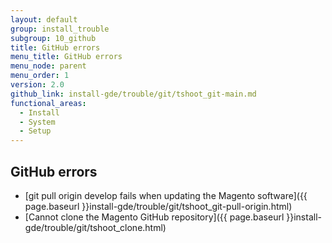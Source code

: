 ```yaml
---
layout: default
group: install_trouble
subgroup: 10_github
title: GitHub errors
menu_title: GitHub errors
menu_node: parent
menu_order: 1
version: 2.0
github_link: install-gde/trouble/git/tshoot_git-main.md
functional_areas:
  - Install
  - System
  - Setup
---
```



## GitHub errors
*	[git pull origin develop fails when updating the Magento software]({{ page.baseurl }}install-gde/trouble/git/tshoot_git-pull-origin.html)
*	[Cannot clone the Magento GitHub repository]({{ page.baseurl }}install-gde/trouble/git/tshoot_clone.html)
